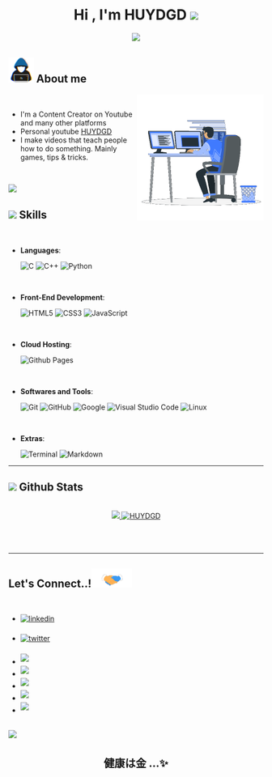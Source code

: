 
<h1 align="center"><b>Hi , I'm HUYDGD </b><img src="https://media.giphy.com/media/hvRJCLFzcasrR4ia7z/giphy.gif" width="35"></h1>

<p align="center">
  <a href="https://github.com/DenverCoder1/readme-typing-svg"><img src="https://readme-typing-svg.herokuapp.com?font=Fira+Code&pause=1000&width=435&lines=Nobody%E2%80%99s+going+to+help+you;+It%E2%80%99s+all+up+to+you;If+you+resist+change+you+resist+life;Follow+MY+YOUTUBE%3A+%40HUYDGD"></a>
</p>

## <picture><img src = "https://github.com/0xAbdulKhalid/0xAbdulKhalid/raw/main/assets/mdImages/about_me.gif" width = 50px></picture> **About me**

<picture> <img align="right" src="https://github.com/0xAbdulKhalid/0xAbdulKhalid/raw/main/assets/mdImages/Right_Side.gif" width = 250px></picture>

<br>

- I'm a Content Creator on Youtube and many other platforms
- Personal youtube [HUYDGD](https://www.youtube.com/@HUYDGD)
- I make videos that teach people how to do something. Mainly games, tips & tricks.

<br>

<img src="https://user-images.githubusercontent.com/73097560/115834477-dbab4500-a447-11eb-908a-139a6edaec5c.gif"><br>

## <img src="https://media2.giphy.com/media/QssGEmpkyEOhBCb7e1/giphy.gif?cid=ecf05e47a0n3gi1bfqntqmob8g9aid1oyj2wr3ds3mg700bl&rid=giphy.gif" width ="25"><b> Skills</b>
<br>

<p align="center">

- **Languages**:
    
    ![C](https://img.shields.io/badge/C%20-%232370ED.svg?style=for-the-badge&logo=c&logoColor=white)
    ![C++](https://img.shields.io/badge/C++%20-%2300599C.svg?style=for-the-badge&logo=c%2B%2B&logoColor=white)
    ![Python](https://img.shields.io/badge/Python%20-%2314354C.svg?style=for-the-badge&logo=python&logoColor=white)

<br>   
    
- **Front-End Development**:

   ![HTML5](https://img.shields.io/badge/HTML5%20-%23E34F26.svg?style=for-the-badge&logo=html5&logoColor=white)
   ![CSS3](https://img.shields.io/badge/CSS%20-%231572B6.svg?style=for-the-badge&logo=css3&logoColor=white)
   ![JavaScript](https://img.shields.io/badge/JavaScript%20-%23F7DF1E.svg?style=for-the-badge&logo=javascript&logoColor=black)

<br>

- **Cloud Hosting**:

    ![Github Pages](https://img.shields.io/badge/GitHub%20Pages-%23327FC7.svg?style=for-the-badge&logo=github&logoColor=white)
    
<br>

- **Softwares and Tools**:

    ![Git](https://img.shields.io/badge/git-%23F05033.svg?style=for-the-badge&logo=git&logoColor=white)
    ![GitHub](https://img.shields.io/badge/github-%23121011.svg?style=for-the-badge&logo=github&logoColor=white)
    ![Google](https://img.shields.io/badge/google-%234285F4.svg?style=for-the-badge&logo=google&logoColor=white)
    ![Visual Studio Code](https://img.shields.io/badge/Visual%20Studio%20Code-0078d7.svg?style=for-the-badge&logo=visual-studio-code&logoColor=white)
    ![Linux](https://img.shields.io/badge/Linux-FCC624?style=for-the-badge&logo=linux&logoColor=black) 

<br>

- **Extras**:

    ![Terminal](https://img.shields.io/badge/Terminal-%23054020?style=for-the-badge&logo=gnu-bash&logoColor=white)
    ![Markdown](https://img.shields.io/badge/markdown-%23000000.svg?style=for-the-badge&logo=markdown&logoColor=white)   


</p>

-----

## <img src="https://media.giphy.com/media/iY8CRBdQXODJSCERIr/giphy.gif" width="35"><b> Github Stats </b>
<br>

<div align="center">

<a href="https://github.com/HUYDGD/">
  <img src="https://github-stats-alpha.vercel.app/api?username=HUYDGD&cc=000&tc=fff&ic=fff&bc=000" width="450"/>
  <img src="https://github-readme-stats.vercel.app/api/top-langs?username=HUYDGD&show_icons=true&locale=en&layout=compact&line_height=20&title_color=7A7ADB&icon_color=2234AE&text_color=D3D3D3&bg_color=0,000000,130F40" width="375"  alt="HUYDGD"/>

</a>
</div>

<br>
<br>
<br>

-----


## <b> Let's Connect..!</b><img src="https://github.com/0xAbdulKhalid/0xAbdulKhalid/raw/main/assets/mdImages/handshake.gif" width ="80">
<br>
<div align='left'>

<ul>

<li>
<a href="https://www.linkedin.com/in/huydgd/" target="_blank">
<img src="https://img.shields.io/badge/linkedin:  HUYDGD-%2300acee.svg?color=405DE6&style=for-the-badge&logo=linkedin&logoColor=white" alt=linkedin style="margin-bottom: 5px;"/>
</a>
</li>

<br>

<li>
<a href="https://twitter.com/huydgd_210s" target="_blank">
<img src="https://img.shields.io/badge/twitter:  HUYDGD-%2300acee.svg?color=1DA1F2&style=for-the-badge&logo=twitter&logoColor=white" alt=twitter style="margin-bottom: 5px;"/>
</a>
</li>

<br>

<li>
<a href="https://www.youtube.com/@HUYDGD" target="_blank">
<img src="https://img.shields.io/badge/youtube:  HUYDGD-%23EA4335.svg?style=for-the-badge&logo=youtube&logoColor=white" t=mail style="margin-bottom: 5px;" />
</a>
</li>

<li>
<a href="https://www.facebook.com/huydgd.210s" target="_blank">
<img src="https://img.shields.io/badge/facebook:%20%20HUYDGD-%23EA4335.svg?style=for-the-badge&logo=facebook&logoColor=white&color=3b5998" t=mail style="margin-bottom: 5px;" />
</a>
</li>

<li>
<a href="https://www.instagram.com/huydgd/" target="_blank">
<img src="https://img.shields.io/badge/instagram:  HUYDGD-%23EA4335.svg?style=for-the-badge&logo=instagram&logoColor=white&color=eb34eb" t=mail style="margin-bottom: 5px;" />
</a>
</li>

<li>
<a href="https://www.tiktok.com/@huydgd" target="_blank">
<img src="https://img.shields.io/badge/tiktok:  HUYDGD-%23EA4335.svg?style=for-the-badge&logo=tiktok&logoColor=white&color=000000" t=mail style="margin-bottom: 5px;" />
</a>
</li>

<li>
<a href="https://www.behance.net/huydgd" target="_blank">
<img src="https://img.shields.io/badge/behance:  HUYDGD-%23EA4335.svg?style=for-the-badge&logo=behance&logoColor=white&color=1769ff" t=mail style="margin-bottom: 5px;" />
</a>
</li>
	
</ul>
</div>

<br>
<img src="https://user-images.githubusercontent.com/73097560/115834477-dbab4500-a447-11eb-908a-139a6edaec5c.gif">
<br>

<div align='center'>

## <b>健康は金 ...✨</b>

</div>
<br>

<!--
**HUYDGD/HUYDGD** is a ✨ _special_ ✨ repository because its `README.md` (this file) appears on your GitHub profile.

Here are some ideas to get you started:

- 🔭 I’m currently working on ...
- 🌱 I’m currently learning ...
- 👯 I’m looking to collaborate on ...
- 🤔 I’m looking for help with ...
- 💬 Ask me about ...
- 📫 How to reach me: ...
- 😄 Pronouns: ...
- ⚡ Fun fact: ...
-->
